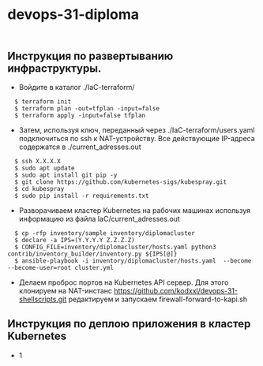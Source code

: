 # devops-31-diploma
\
Инструкция по развертыванию инфраструктуры.
---

- Войдите в каталог ./IaC-terraform/
```
  $ terraform init
  $ terraform plan -out=tfplan -input=false
  $ terraform apply -input=false tfplan
```
- Затем, используя ключ, переданный через ./IaC-terraform/users.yaml
подключиться по ssh к NAT-устройству. Все действующие IP-адреса 
содержатся в ./current_adresses.out
```
  $ ssh X.X.X.X
  $ sudo apt update
  $ sudo apt install git pip -y
  $ git clone https://github.com/kubernetes-sigs/kubespray.git
  $ cd kubespray
  $ sudo pip install -r requirements.txt
``` 
- Разворачиваем кластер Kubernetes на рабочих машинах используя
информацию из файла IaC/current_adresses.out
```
  $ cp -rfp inventory/sample inventory/diplomacluster
  $ declare -a IPS=(Y.Y.Y.Y Z.Z.Z.Z)
  $ CONFIG_FILE=inventory/diplomacluster/hosts.yaml python3 contrib/inventory_builder/inventory.py ${IPS[@]}
  $ ansible-playbook -i inventory/diplomacluster/hosts.yaml  --become --become-user=root cluster.yml
```
- Делаем проброс портов на Kubernetes API сервер. Для этого клонируем на NAT-инстанс https://github.com/kodxxl/devops-31-shellscripts.git редактируем и запускаем firewall-forward-to-kapi.sh

Инструкция по деплою приложения в кластер Kubernetes
---

- 1
